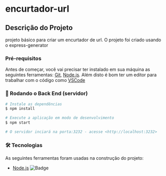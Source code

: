 # encurtador-url

## Descrição do Projeto
<p>projeto básico para criar um encurtador de url. O projeto foi criado usando o express-generator</p>

### Pré-requisitos

Antes de começar, você vai precisar ter instalado em sua máquina as seguintes ferramentas:
[Git](https://git-scm.com), [Node.js](https://nodejs.org/en/). 
Além disto é bom ter um editor para trabalhar com o código como [VSCode](https://code.visualstudio.com/)

### 🎲 Rodando o Back End (servidor)

```bash
# Instale as dependências
$ npm install

# Execute a aplicação em modo de desenvolvimento
$ npm start

# O servidor inciará na porta:3232 - acesse <http://localhost:3232>
```

### 🛠 Tecnologias

As seguintes ferramentas foram usadas na construção do projeto:

- [Node.js](https://nodejs.org/en/) ![Badge](https://img.shields.io/badge/NodeJs-latest-blue)
